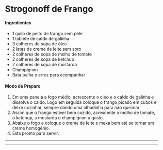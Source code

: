 # Strogonoff de Frango

#### Ingredientes

* 1 quilo de peito de frango sem pele
* 1 tablete de caldo de galinha
* 3 colheres de sopa de óleo
* 2 latas de creme de leite sem soro
* 2 colheres de sopa de molho de tomate
* 2 colheres de sopa de ketchup
* 2 colheres de sopa de mostarda
* Champignon
* Bata palha e arroz para acompanhar

#### Modo de Preparo

1. Em uma panela a fogo médio, acrescente o oléo e o caldo de galinha e dissolva o caldo. Logo em seguida coloque o frango picado em cubos e deixe cozinhar, sempre dando uma olhadinha para não queimar.
2. Assim que o frango estiver bem cozido, acrescente o molho de tomate, o ketchup, a mostarda e champignon a gosto.
3. Abaixe o fogo e coloque o creme de leite e mexa bem até se tornar um creme homogênio.
4. Esta pronto para servir.

---

---
